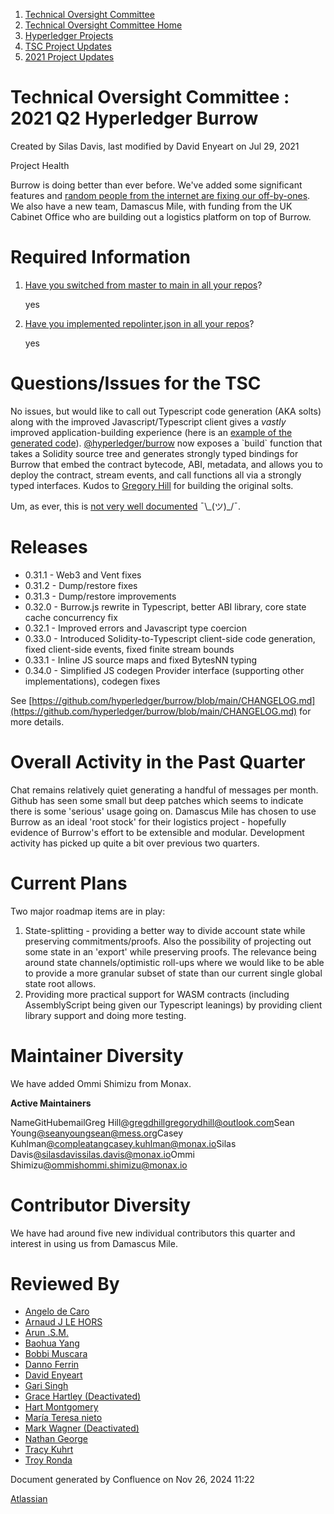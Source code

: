 1. [Technical Oversight Committee](index.html)
2. [Technical Oversight Committee Home](Technical-Oversight-Committee-Home_21430274.html)
3. [Hyperledger Projects](Hyperledger-Projects_21447704.html)
4. [TSC Project Updates](TSC-Project-Updates_21430854.html)
5. [2021 Project Updates](2021-Project-Updates_21452543.html)

# Technical Oversight Committee : 2021 Q2 Hyperledger Burrow

Created by Silas Davis, last modified by David Enyeart on Jul 29, 2021

Project Health

Burrow is doing better than ever before. We've added some significant features and [random people from the internet are fixing our off-by-ones](https://github.com/hyperledger/burrow/pull/1488). We also have a new team, Damascus Mile, with funding from the UK Cabinet Office who are building out a logistics platform on top of Burrow.

# Required Information

1. [Have you switched from master to main in all your repos](https://lf-hyperledger.atlassian.net/wiki/display/TSC/Projects+have+two+quarters+to+comply+with+common+repo+structure?focusedCommentId=21452776)?
   
   yes
   
2. [Have you implemented repolinter.json in all your repos](https://lf-hyperledger.atlassian.net/wiki/display/TSC/Common+Repo+structure)?
   
   yes

# Questions/Issues for the TSC

No issues, but would like to call out Typescript code generation (AKA solts) along with the improved Javascript/Typescript client gives a *vastly*  improved application-building experience (here is an [example of the generated code](https://github.com/hyperledger/burrow/blob/1f0dcffb3c70beb7ede57a09f26dd39c79a8c6f3/js/src/solts/sol/Eventer.abi.ts)). [@hyperledger/burrow](https://www.npmjs.com/package/@hyperledger/burrow) now exposes a \`build\` function that takes a Solidity source tree and generates strongly typed bindings for Burrow that embed the contract bytecode, ABI, metadata, and allows you to deploy the contract, stream events, and call functions all via a strongly typed interfaces. Kudos to [Gregory Hill](https://lf-hyperledger.atlassian.net/wiki/people/712020:f4f398ef-d40e-4c66-90c9-47062a10976a?ref=confluence) for building the original solts.

Um, as ever, this is [not very well documented](https://github.com/hyperledger/burrow/blob/main/js/src/solts/build.ts#L24-L31) ¯\\\_(ツ)\_/¯.

# Releases

- 0.31.1 - Web3 and Vent fixes
- 0.31.2 - Dump/restore fixes
- 0.31.3 - Dump/restore improvements
- 0.32.0 - Burrow.js rewrite in Typescript, better ABI library, core state cache concurrency fix
- 0.32.1 - Improved errors and Javascript type coercion
- 0.33.0 - Introduced Solidity-to-Typescript client-side code generation, fixed client-side events, fixed finite stream bounds
- 0.33.1 - Inline JS source maps and fixed BytesNN typing
- 0.34.0 - Simplified JS codegen Provider interface (supporting other implementations), codegen fixes

See [https://github.com/hyperledger/burrow/blob/main/CHANGELOG.md](https://github.com/hyperledger/burrow/blob/main/CHANGELOG.md) for more details.

# Overall Activity in the Past Quarter

Chat remains relatively quiet generating a handful of messages per month. Github has seen some small but deep patches which seems to indicate there is some 'serious' usage going on. Damascus Mile has chosen to use Burrow as an ideal 'root stock' for their logistics project - hopefully evidence of Burrow's effort to be extensible and modular. Development activity has picked up quite a bit over previous two quarters.

# Current Plans

Two major roadmap items are in play:

1. State-splitting - providing a better way to divide account state while preserving commitments/proofs. Also the possibility of projecting out some state in an 'export' while preserving proofs. The relevance being around state channels/optimistic roll-ups where we would like to be able to provide a more granular subset of state than our current single global state root allows.
2. Providing more practical support for WASM contracts (including AssemblyScript being given our Typescript leanings) by providing client library support and doing more testing.

# Maintainer Diversity

We have added Ommi Shimizu from Monax.

**Active Maintainers**

NameGitHubemailGreg Hill[@gregdhill](https://github.com/gregdhill)[gregorydhill@outlook.com](mailto:gregorydhill@outlook.com)Sean Young[@seanyoung](https://github.com/seanyoung)[sean@mess.org](mailto:sean@mess.org)Casey Kuhlman[@compleatang](https://github.com/compleatang)[casey.kuhlman@monax.io](mailto:casey.kuhlman@monax.io)Silas Davis[@silasdavis](https://github.com/silasdavis)[silas.davis@monax.io](mailto:silas.davis@monax.io)Ommi Shimizu[@ommish](https://github.com/ommish)[ommi.shimizu@monax.io](mailto:ommi.shimizu@monax.io)

# Contributor Diversity

We have had around five new individual contributors this quarter and interest in using us from Damascus Mile.

# Reviewed By

- [Angelo de Caro](https://lf-hyperledger.atlassian.net/wiki/people/70121:d6b0f0e4-825f-4f16-88e1-4d14e95f2f10?ref=confluence)
- [Arnaud J LE HORS](https://lf-hyperledger.atlassian.net/wiki/people/70121:0e75e3b8-500a-4067-9f7e-ed46e91bcb9d?ref=confluence)
- [Arun .S.M.](https://lf-hyperledger.atlassian.net/wiki/people/621a0e5097d313006ba7386a?ref=confluence)
- [Baohua Yang](https://lf-hyperledger.atlassian.net/wiki/people/557058:17d87dbf-05fe-4c1b-84cf-fd69f7fcbb20?ref=confluence)
- [Bobbi Muscara](https://lf-hyperledger.atlassian.net/wiki/people/5c4cb1b7d8bbb7445c0a457e?ref=confluence)
- [Danno Ferrin](https://lf-hyperledger.atlassian.net/wiki/people/5b7f2d80c4e4892a5b789551?ref=confluence)
- [David Enyeart](https://lf-hyperledger.atlassian.net/wiki/people/712020:30d7e775-8a5d-4896-8950-8da2af027639?ref=confluence)
- [Gari Singh](https://lf-hyperledger.atlassian.net/wiki/people/557058:51429e31-90f4-4684-b7cd-9a4fe15ff188?ref=confluence)
- [Grace Hartley (Deactivated)](https://lf-hyperledger.atlassian.net/wiki/people/5c3e0cd1ff324728a1db2448?ref=confluence)
- [Hart Montgomery](https://lf-hyperledger.atlassian.net/wiki/people/712020:86f447c0-86dc-43b3-ac03-6a31923bbb84?ref=confluence)
- [María Teresa nieto](https://lf-hyperledger.atlassian.net/wiki/people/5d36fa46af1d920bc99755b6?ref=confluence)
- [Mark Wagner (Deactivated)](https://lf-hyperledger.atlassian.net/wiki/people/70121:81b88945-c9ef-40fe-9224-207bdb280922?ref=confluence)
- [Nathan George](https://lf-hyperledger.atlassian.net/wiki/people/712020:3e7556ab-cdb8-47f5-8b68-12a3378021fd?ref=confluence)
- [Tracy Kuhrt](https://lf-hyperledger.atlassian.net/wiki/people/712020:eb6ae9c3-aa8e-40ba-9dab-a6969b1ac52e?ref=confluence)
- [Troy Ronda](https://lf-hyperledger.atlassian.net/wiki/people/557058:c854f35a-2b58-4be3-9003-ca2a67495580?ref=confluence)

Document generated by Confluence on Nov 26, 2024 11:22

[Atlassian](http://www.atlassian.com/)
